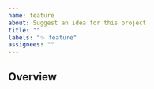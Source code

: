 ```yaml
---
name: feature
about: Suggest an idea for this project
title: ""
labels: "✨ feature"
assignees: ""
---
```


## **Overview**

